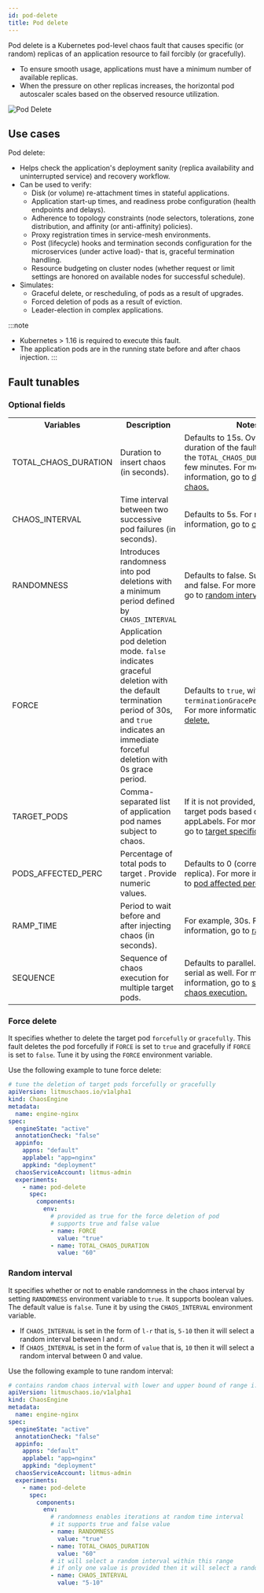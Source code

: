 ```yaml
---
id: pod-delete
title: Pod delete
---
```


Pod delete is a Kubernetes pod-level chaos fault that causes specific (or random) replicas of an application resource to fail forcibly (or gracefully). 
- To ensure smooth usage, applications must have a minimum number of available replicas. 
- When the pressure on other replicas increases, the horizontal pod autoscaler scales based on the observed resource utilization.

![Pod Delete](./static/images/pod-delete.png)

## Use cases

Pod delete:
- Helps check the application's deployment sanity (replica availability and uninterrupted service) and recovery workflow.
- Can be used to verify:
  - Disk (or volume) re-attachment times in stateful applications.
  - Application start-up times, and readiness probe configuration (health endpoints and delays).
  - Adherence to topology constraints (node selectors, tolerations, zone distribution, and affinity (or anti-affinity) policies).
  - Proxy registration times in service-mesh environments.
  - Post (lifecycle) hooks and termination seconds configuration for the microservices (under active load)- that is, graceful termination handling.
  - Resource budgeting on cluster nodes (whether request or limit settings are honored on available nodes for successful schedule).
- Simulates:
  - Graceful delete, or rescheduling, of pods as a result of upgrades.
  - Forced deletion of pods as a result of eviction.
  - Leader-election in complex applications.

:::note
- Kubernetes > 1.16 is required to execute this fault.
- The application pods are in the running state before and after chaos injection.
:::

## Fault tunables
<h3>Optional fields</h3>
    <table>
      <tr>
        <th> Variables </th>
        <th> Description </th>
        <th> Notes </th>
      </tr>
      <tr>
        <td> TOTAL_CHAOS_DURATION </td>
        <td> Duration to insert chaos (in seconds).</td>
        <td> Defaults to 15s. Overall run duration of the fault may exceed the <code>TOTAL_CHAOS_DURATION</code> by a few minutes. For more information, go to <a href = "https://developer.harness.io/docs/chaos-engineering/chaos-faults/common-tunables-for-all-faults#duration-of-the-chaos">duration of the chaos.</a></td>
      </tr>
      <tr>
        <td> CHAOS_INTERVAL </td>
        <td> Time interval between two successive pod failures (in seconds). </td>
        <td> Defaults to 5s. For more information, go to <a href= "https://developer.harness.io/docs/chaos-engineering/chaos-faults/common-tunables-for-all-faults#chaos-interval">chaos interval.</a></td>
      </tr>
      <tr>
        <td> RANDOMNESS </td>
        <td> Introduces randomness into pod deletions with a minimum period defined by <code>CHAOS_INTERVAL</code> </td>
        <td> Defaults to false. Supports true and false. For more information, go to <a href= "https://developer.harness.io/docs/chaos-engineering/chaos-faults/kubernetes/pod/pod-delete#random-interval">random interval.</a> </td>
      </tr>
      <tr>
        <td> FORCE </td>
        <td> Application pod deletion mode. <code>false</code> indicates graceful deletion with the default termination period of 30s, and <code>true</code> indicates an immediate forceful deletion with 0s grace period.</td>
        <td> Defaults to <code>true</code>, with <code>terminationGracePeriodSeconds=0</code>. For more information, go to <a href= "https://developer.harness.io/docs/chaos-engineering/chaos-faults/kubernetes/pod/pod-delete#force-delete">force delete.</a> </td>
      </tr>
      <tr>
        <td> TARGET_PODS </td>
        <td> Comma-separated list of application pod names subject to chaos. </td>
        <td> If it is not provided, it selects target pods based on provided appLabels. For more information, go to <a href= "https://developer.harness.io/docs/chaos-engineering/chaos-faults/kubernetes/pod/common-tunables-for-pod-faults#target-specific-pods">target specific pods.</a> </td>
      </tr>
      <tr>
        <td> PODS_AFFECTED_PERC </td>
        <td> Percentage of total pods to target . Provide numeric values. </td>
        <td> Defaults to 0 (corresponds to 1 replica). For more information, go to <a href= "https://developer.harness.io/docs/chaos-engineering/chaos-faults/kubernetes/pod/common-tunables-for-pod-faults#pod-affected-percentage">pod affected percentage.</a> </td>
      </tr>
      <tr>
        <td> RAMP_TIME </td>
        <td> Period to wait before and after injecting chaos (in seconds). </td>
        <td> For example, 30s. For more information, go to <a href= "https://developer.harness.io/docs/chaos-engineering/chaos-faults/common-tunables-for-all-faults#ramp-time">ramp time.</a></td>
      </tr>
      <tr>
        <td> SEQUENCE </td>
        <td> Sequence of chaos execution for multiple target pods. </td>
        <td> Defaults to parallel. Supports serial as well. For more information, go to <a href= "https://developer.harness.io/docs/chaos-engineering/chaos-faults/common-tunables-for-all-faults#sequence-of-chaos-execution">sequence of chaos execution.</a></td>
      </tr>
    </table>


### Force delete

It specifies whether to delete the target pod `forcefully` or `gracefully`. This fault deletes the pod forcefully if `FORCE` is set to `true` and gracefully if `FORCE` is set to `false`. Tune it by using the `FORCE` environment variable.

Use the following example to tune force delete:

[embedmd]: # "./static/manifests/pod-delete/force.yaml yaml"

```yaml
# tune the deletion of target pods forcefully or gracefully
apiVersion: litmuschaos.io/v1alpha1
kind: ChaosEngine
metadata:
  name: engine-nginx
spec:
  engineState: "active"
  annotationCheck: "false"
  appinfo:
    appns: "default"
    applabel: "app=nginx"
    appkind: "deployment"
  chaosServiceAccount: litmus-admin
  experiments:
    - name: pod-delete
      spec:
        components:
          env:
            # provided as true for the force deletion of pod
            # supports true and false value
            - name: FORCE
              value: "true"
            - name: TOTAL_CHAOS_DURATION
              value: "60"
```

### Random interval

It specifies whether or not to enable randomness in the chaos interval by setting `RANDOMNESS` environment variable to `true`. It supports boolean values. The default value is `false`. Tune it by using the `CHAOS_INTERVAL` environment variable.

- If `CHAOS_INTERVAL` is set in the form of `l-r` that is, `5-10` then it will select a random interval between l and r.
- If `CHAOS_INTERVAL` is set in the form of `value` that is, `10` then it will select a random interval between 0 and value.

Use the following example to tune random interval:

[embedmd]: # "./static/manifests/pod-delete/randomness-interval.yaml yaml"

```yaml
# contains random chaos interval with lower and upper bound of range i.e [l,r]
apiVersion: litmuschaos.io/v1alpha1
kind: ChaosEngine
metadata:
  name: engine-nginx
spec:
  engineState: "active"
  annotationCheck: "false"
  appinfo:
    appns: "default"
    applabel: "app=nginx"
    appkind: "deployment"
  chaosServiceAccount: litmus-admin
  experiments:
    - name: pod-delete
      spec:
        components:
          env:
            # randomness enables iterations at random time interval
            # it supports true and false value
            - name: RANDOMNESS
              value: "true"
            - name: TOTAL_CHAOS_DURATION
              value: "60"
            # it will select a random interval within this range
            # if only one value is provided then it will select a random interval within 0-CHAOS_INTERVAL range
            - name: CHAOS_INTERVAL
              value: "5-10"
```
